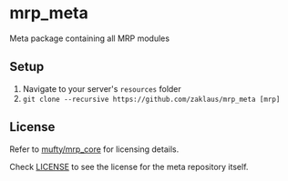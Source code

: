 # mrp_meta

Meta package containing all MRP modules

## Setup

1. Navigate to your server's `resources` folder
2. `git clone --recursive https://github.com/zaklaus/mrp_meta [mrp]`

## License

Refer to [mufty/mrp_core](https://github.com/mufty/mrp_core/LICENSE) for licensing details.

Check [LICENSE](LICENSE) to see the license for the meta repository itself.
